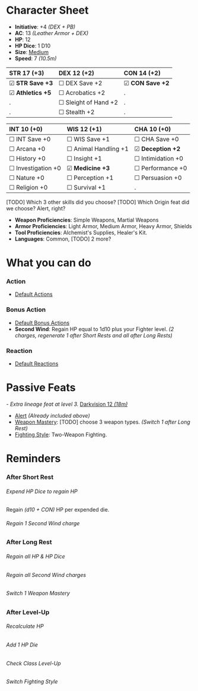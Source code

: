 # Character Sheet

- **Initiative**: +4 *(DEX + PB)*
- **AC**: 13 *(Leather Armor + DEX)*
- **HP**: 12
- **HP Dice**: 1 D10
- **Size**: [Medium](game_rules.md#advanced-rules#creature-sizes)
- **Speed**: 7 *(10.5m)*

STR 17 (+3) | DEX 12 (+2) | CON 14 (+2) 
 :-- | :-- | :-- 
☑ **STR Save +3** | ☐ DEX Save +2 | ☑ **CON Save +2** 
☑ **Athletics +5** | ☐ Acrobatics +2 | . 
. | ☐ Sleight of Hand +2 | . 
. | ☐ Stealth +2 | . 


INT 10 (+0) | WIS 12 (+1) | CHA 10 (+0)
:-- | :-- | :-- 
☐ INT Save +0 | ☐ WIS Save +1 | ☐ CHA Save +0
☐ Arcana +0 | ☐ Animal Handling +1 | ☑ **Deception +2**
☐ History +0 | ☐ Insight +1 | ☐ Intimidation +0
☐ Investigation +0 | ☑ **Medicine +3** | ☐ Performance +0
☐ Nature +0 | ☐ Perception +1 | ☐ Persuasion +0
☐ Religion +0 | ☐ Survival +1 | .

[TODO] Which 3 other skills did you choose? 
[TODO] Which Origin feat did we choose? Alert, right?

- **Weapon Proficiencies**: Simple Weapons, Martial Weapons
- **Armor Proficiencies**: Light Armor, Medium Armor, Heavy Armor, Shields
- **Tool Proficiencies**: Alchemist's Supplies, Healer's Kit.
- **Languages**: Common, [TODO] 2 more?

# What you can do
### Action
- [Default Actions](game_rules.md#turn-based-play#default-actions)

### Bonus Action
- [Default Bonus Actions](game_rules.md#turn-based-play#default-bonus-actions)
- **Second Wind**: Regain HP equal to 1d10 plus your Fighter level. *(2 charges, regenerate 1 after Short Rests and all after Long Rests)*

### Reaction
- [Default Reactions](game_rules.md#turn-based-play#default-reactions)

# Passive Feats
*- Extra lineage feat at level 3.*
[Darkvision 12 *(18m)*](game_rules.md#advanced-rules#darkvision)
- [Alert](./../feats.md#alert) *(Already included above)*
- [Weapon Mastery](feats.md#weapon-mastery): [TODO] choose 3 weapon types. *(Switch 1 after Long Rest)*
- [Fighting Style](./../feats.md#fighting-style#two-weapon-fighting): Two-Weapon Fighting.


# Reminders
### After Short Rest
###### Expend HP Dice to regain HP
Regain *(d10 + CON)* HP per expended die.
###### Regain 1 Second Wind charge
### After Long Rest
###### Regain all HP & HP Dice
###### Regain all Second Wind charges
###### Switch 1 Weapon Mastery
### After Level-Up
###### Recalculate HP
###### Add 1 HP Die
###### Check Class Level-Up
###### Switch Fighting Style
